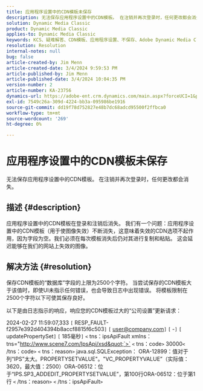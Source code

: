 ```yaml
---
title: 应用程序设置中的CDN模板未保存
description: 无法保存应用程序设置中的CDN模板。 在注销并再次登录时，任何更改都会消失。
solution: Dynamic Media Classic
product: Dynamic Media Classic
applies-to: Dynamic Media Classic
keywords: KCS、疑难解答、CDN模板、应用程序设置、不保存、Adobe Dynamic Media Classic
resolution: Resolution
internal-notes: null
bug: false
article-created-by: Jim Menn
article-created-date: 3/4/2024 9:59:53 PM
article-published-by: Jim Menn
article-published-date: 3/4/2024 10:04:35 PM
version-number: 2
article-number: KA-23756
dynamics-url: https://adobe-ent.crm.dynamics.com/main.aspx?forceUCI=1&pagetype=entityrecord&etn=knowledgearticle&id=5085bf82-72da-ee11-904d-6045bd006268
exl-id: 7549c26a-309d-4224-bb3a-095986be1916
source-git-commit: dd19f78d752827e48b7dc68adcd95500f2ffbca0
workflow-type: tm+mt
source-wordcount: '269'
ht-degree: 0%

---
```


# 应用程序设置中的CDN模板未保存


无法保存应用程序设置中的CDN模板。 在注销并再次登录时，任何更改都会消失。

## 描述 {#description}


应用程序设置中的CDN模板在登录和注销后消失。 我们有一个问题：应用程序设置中的CDN模板（用于使图像失效）不断消失，这意味着失效的CDN选项不起作用，因为字段为空。我们必须在每次模板消失后仍对其进行复制和粘贴。 这会延迟能够在我们的网站上失效的图像。


## 解决方法 {#resolution}


保存CDN模板的“数据库”字段的上限为2500个字符。 当尝试保存的CDN模板大于该值时，即使UI未指示任何错误，也会导致日志中出现错误。 将模板限制在2500个字符以下可使其保存良好。



以下是由日志指示的响应，响应您的CDN模板过大的“公司设置”更新请求：

2024-02-27 11:59:07,333 `[` RESP_FAULT-f2957e392d404394b8accf8815f6c503`]`
`[` user@company.com`]`  `[` -`]`  `[` updatePropertySet`]`  `[` 185毫秒`]`
`<` tns：ipsApiFault xmlns：tns=&quot;http://www.scene7.com/IpsApi/xsd&quot;`>` `<` tns：code`>` 30000`<` /tns：code`>` `<` tns：reason`>` java.sql.SQLException： ORA-12899：值对于列“IPS”太大。PROPERTYSETVALUE&quot;。&quot;VC_PROPERTYVALUE”（实际值：3620，最大值：2500）ORA-06512：位于“IPS.SP3_ADDEDIT_PROPERTYSETVALUE”，第100行ORA-06512：位于第1行
`<` /tns：reason`>` `<` /tns：ipsApiFault`>`
